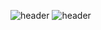 ![header](https://capsule-render.vercel.app/api?type=waving?color=auto&text=[새싹x코딩온]%풀스텍%웹%개발자%과정)
![header](https://capsule-render.vercel.app/api?type=waving&color=auto&height=300&section=header&text=capsule%20render&fontSize=90)
